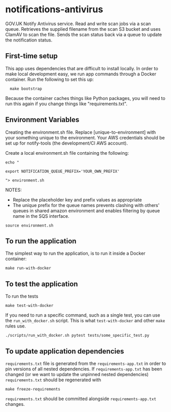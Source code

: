 # notifications-antivirus

GOV.UK Notify Antivirus service. Read and write scan jobs via a scan queue.  Retrieves the supplied filename from the scan S3 bucket and uses ClamAV to scan the file. Sends the scan status back via a queue to update the notification status.

## First-time setup

This app uses dependencies that are difficult to install locally. In order to make local development easy, we run app commands through a Docker container. Run the following to set this up:

```shell
  make bootstrap
```

Because the container caches things like Python packages, you will need to run this again if you change things like "requirements.txt".

##  Environment Variables

Creating the environment.sh file. Replace [unique-to-environment] with your something unique to the environment. Your AWS credentials should be set up for notify-tools (the development/CI AWS account).

Create a local environment.sh file containing the following:

```
echo "

export NOTIFICATION_QUEUE_PREFIX='YOUR_OWN_PREFIX'

"> environment.sh
```

NOTES:

 * Replace the placeholder key and prefix values as appropriate
 * The unique prefix for the queue names prevents clashing with others' queues in shared amazon environment and enables filtering by queue name in the SQS interface.


```
source environment.sh
```

##  To run the application

The simplest way to run the application, is to run it inside a Docker container:

```
make run-with-docker
```

##  To test the application

To run the tests

```
make test-with-docker
```

If you need to run a specific command, such as a single test, you can use the `run_with_docker.sh` script. This is what `test-with-docker` and other `make` rules use.

```shell
./scripts/run_with_docker.sh pytest tests/some_specific_test.py
```

## To update application dependencies

`requirements.txt` file is generated from the `requirements-app.txt` in order to pin
versions of all nested dependencies. If `requirements-app.txt` has been changed (or
we want to update the unpinned nested dependencies) `requirements.txt` should be
regenerated with

```
make freeze-requirements
```

`requirements.txt` should be committed alongside `requirements-app.txt` changes.

